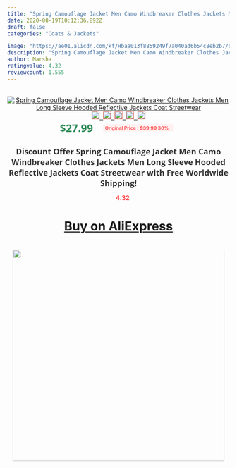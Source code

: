 ```yaml
---
title: "Spring Camouflage Jacket Men Camo Windbreaker Clothes Jackets Men Long Sleeve Hooded Reflective Jackets Coat Streetwear"
date: 2020-08-19T10:12:36.892Z
draft: false
categories: "Coats & Jackets"

image: "https://ae01.alicdn.com/kf/Hbaa013f8859249f7a040ad6b54c8eb2b7/Spring-Camouflage-Jacket-Men-Camo-Windbreaker-Clothes-Jackets-Men-Long-Sleeve-Hooded-Reflective-Jackets-Coat-Streetwear.jpg"
description: "Spring Camouflage Jacket Men Camo Windbreaker Clothes Jackets Men Long Sleeve Hooded Reflective Jackets Coat Streetwear"
author: Marsha
ratingvalue: 4.32
reviewcount: 1.555
---
```

<br>
<div style="text-align: center;">
<a href="https://s.click.aliexpress.com/e/_A4FShJ" target="_blank" rel="nofollow noopener noreferrer"><img alt="Spring Camouflage Jacket Men Camo Windbreaker Clothes Jackets Men Long Sleeve Hooded Reflective Jackets Coat Streetwear" class="magnifier-image" src="https://ae01.alicdn.com/kf/Hbaa013f8859249f7a040ad6b54c8eb2b7/Spring-Camouflage-Jacket-Men-Camo-Windbreaker-Clothes-Jackets-Men-Long-Sleeve-Hooded-Reflective-Jackets-Coat-Streetwear.jpg_640x640.jpg">
<br>
<img style="border:1px solid salmon" src="https://ae01.alicdn.com/kf/Hbaa013f8859249f7a040ad6b54c8eb2b7/Spring-Camouflage-Jacket-Men-Camo-Windbreaker-Clothes-Jackets-Men-Long-Sleeve-Hooded-Reflective-Jackets-Coat-Streetwear.jpg_120x120.jpg">&nbsp;&nbsp;<img style="border:1px solid salmon" src="https://ae01.alicdn.com/kf/Hb14ba7c48e404bfa8d165e40e34238cbL/Spring-Camouflage-Jacket-Men-Camo-Windbreaker-Clothes-Jackets-Men-Long-Sleeve-Hooded-Reflective-Jackets-Coat-Streetwear.jpg_120x120.jpg">&nbsp;&nbsp;<img style="border:1px solid salmon" src="https://ae01.alicdn.com/kf/Hec0b4a18402047b5901857cc75b7bedcU/Spring-Camouflage-Jacket-Men-Camo-Windbreaker-Clothes-Jackets-Men-Long-Sleeve-Hooded-Reflective-Jackets-Coat-Streetwear.jpg_120x120.jpg">&nbsp;&nbsp;<img style="border:1px solid salmon" src="https://ae01.alicdn.com/kf/H0731307b2723433d8bedd812eeccb892J/Spring-Camouflage-Jacket-Men-Camo-Windbreaker-Clothes-Jackets-Men-Long-Sleeve-Hooded-Reflective-Jackets-Coat-Streetwear.jpg_120x120.jpg">&nbsp;&nbsp;<img style="border:1px solid salmon" src="https://ae01.alicdn.com/kf/H498736489c1a4c12b5d50f396334b7b3i/Spring-Camouflage-Jacket-Men-Camo-Windbreaker-Clothes-Jackets-Men-Long-Sleeve-Hooded-Reflective-Jackets-Coat-Streetwear.jpg_120x120.jpg"></a></div><br0>
<div style="text-align: center;"><span style="background-color: white; border: 0px; box-sizing: border-box; color: seagreen; display: inline-block; font-family: &quot;open sans&quot; , &quot;arial&quot; , &quot;helvetica&quot; , sans-serif , &quot;heiti&quot;; font-size: 24px; font-stretch: inherit; font-weight: 700; line-height: inherit; margin: 0px 10px 0px 0px; padding: 0px; vertical-align: middle;">$27.99 </span>
<span style="background: rgb(255 , 241 , 241); border-radius: 3px; border: 0px; box-sizing: border-box; color: #ff4747; display: inline-block; font-family: inherit; font-size: 12px; font-stretch: inherit; font-style: inherit; font-variant: inherit; font-weight: 600; line-height: inherit; margin: 0px; padding: 2px 5px; transform: scale(0.9); vertical-align: middle;">Original Price : <b style="text-decoration: line-through;">$39.99 </b> 30%&nbsp;&nbsp;</span></div>
<h1 style="color: #333333; display: inline-block; font-family: &quot;open sans&quot; , &quot;arial&quot; , &quot;helvetica&quot; , sans-serif , &quot;heiti&quot;; font-size: 18px; font-stretch: inherit; font-weight: 700; text-align: center;">Discount Offer Spring Camouflage Jacket Men Camo Windbreaker Clothes Jackets Men Long Sleeve Hooded Reflective Jackets Coat Streetwear with Free Worldwide Shipping!</h1>
<div style="color: #ff4747; text-align: center;">
<img src="https://4.bp.blogspot.com/-M0ZcTcb-5uY/XleCXlxnR4I/AAAAAAAAAEc/OrjgMkXV1oMQFaCRZj5HQwOCBcu3w1FegCPcBGAYYCw/s1600/star.png" style="height: 15px;">&nbsp;<b>4.32</b></div>
<div class="button_cont" align="center"><a class="buynow_a" href="https://s.click.aliexpress.com/e/_A4FShJ" target="_blank" rel="nofollow noopener noreferrer"><H1>Buy on AliExpress</H1></a></div><br>
<div class="separator" style="clear: both; text-align: center;">
<img src="https://lh3.googleusercontent.com/-pTy5HemUv9M/XlePHvY0dAI/AAAAAAAAAE4/0nX5iRUoIWY8eMW9Dpxeirr157OZliDIgCLcBGAsYHQ/s1600/badge.gif" width="480">
</div>
